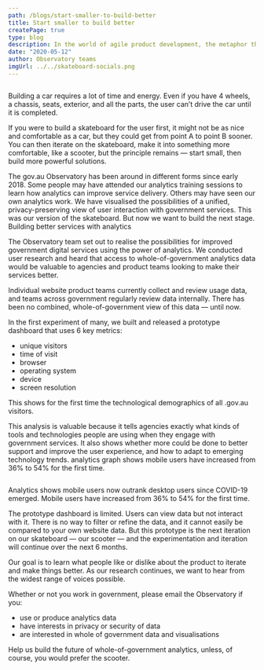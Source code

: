 ```yaml
---
path: /blogs/start-smaller-to-build-better
title: Start smaller to build better
createPage: true
type: blog
description: In the world of agile product development, the metaphor that it is smarter to build a skateboard than it is to build a car is well-known.
date: "2020-05-12"
author: Observatory teams
imgUrl: ../../skateboard-socials.png
---
```


<img class="au-responsive-media img-shadow" src="../../skateboard-socials.png" alt="">

Building a car requires a lot of time and energy. Even if you have 4 wheels, a chassis, seats, exterior, and all the parts, the user can’t drive the car until it is completed.

If you were to build a skateboard for the user first, it might not be as nice and comfortable as a car, but they could get from point A to point B sooner. You can then iterate on the skateboard, make it into something more comfortable, like a scooter, but the principle remains — start small, then build more powerful solutions.

The gov.au Observatory has been around in different forms since early 2018. Some people may have attended our analytics training sessions to learn how analytics can improve service delivery. Others may have seen our own analytics work. We have visualised the possibilities of a unified, privacy-preserving view of user interaction with government services. This was our version of the skateboard. But now we want to build the next stage.
Building better services with analytics

The Observatory team set out to realise the possibilities for improved government digital services using the power of analytics. We conducted user research and heard that access to whole-of-government analytics data would be valuable to agencies and product teams looking to make their services better.

Individual website product teams currently collect and review usage data, and teams across government regularly review data internally. There has been no combined, whole-of-government view of this data — until now.

In the first experiment of many, we built and released a prototype dashboard that uses 6 key metrics:

- unique visitors
- time of visit
- browser
- operating system
- device
- screen resolution

This shows for the first time the technological demographics of all .gov.au visitors.

This analysis is valuable because it tells agencies exactly what kinds of tools and technologies people are using when they engage with government services. It also shows whether more could be done to better support and improve the user experience, and how to adapt to emerging technology trends.
analytics graph shows mobile users have increased from 36% to 54% for the first time.

<img class="au-responsive-media img-shadow" src="../../graph-vis.png" alt="">

Analytics shows mobile users now outrank desktop users since COVID-19 emerged. Mobile users have increased from 36% to 54% for the first time.

The prototype dashboard is limited. Users can view data but not interact with it. There is no way to filter or refine the data, and it cannot easily be compared to your own website data. But this prototype is the next iteration on our skateboard — our scooter — and the experimentation and iteration will continue over the next 6 months.

Our goal is to learn what people like or dislike about the product to iterate and make things better. As our research continues, we want to hear from the widest range of voices possible.

Whether or not you work in government, please email the Observatory if you:

- use or produce analytics data
- have interests in privacy or security of data
- are interested in whole of government data and visualisations

Help us build the future of whole-of-government analytics, unless, of course, you would prefer the scooter.
